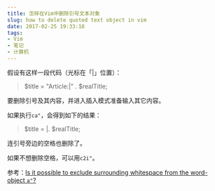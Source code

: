 ```yaml
---
title: 怎样在Vim中删除引号文本对象
slug: how to delete quoted text object in vim
date: 2017-02-25 19:33:18
tags:
- Vim
- 笔记
- 计算机
---
```


假设有这样一段代码（光标在「|」位置）：

> $title = "Article:|" . $realTitle;

要删除引号及其内容，并进入插入模式准备输入其它内容。

如果执行`ca"`，会得到如下的结果：

> $title = |. $realTitle;

连引号旁边的空格也删除了。

如果不想删除空格，可以用`c2i"`。

参考：[Is it possible to exclude surrounding whitespace from the word-object `a"`?](https://www.reddit.com/r/vim/comments/5v4gm5/is_it_possible_to_exclude_surrounding_whitespace/)
